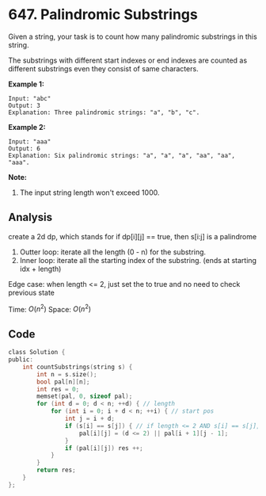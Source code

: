 # 647. Palindromic Substrings

Given a string, your task is to count how many palindromic substrings in this string.

The substrings with different start indexes or end indexes are counted as different substrings even they consist of same characters.

**Example 1:**

```
Input: "abc"
Output: 3
Explanation: Three palindromic strings: "a", "b", "c".
```

 

**Example 2:**

```
Input: "aaa"
Output: 6
Explanation: Six palindromic strings: "a", "a", "a", "aa", "aa", "aaa".
```

 

**Note:**

1. The input string length won't exceed 1000.

## Analysis

create a 2d dp, which stands for if dp[i][j] == true, then s[i:j] is a palindrome

1. Outter loop: iterate all the length (0 - n) for the substring.
2. Inner loop: iterate all the starting index of the substring. (ends at starting idx + length)

Edge case: when length <= 2, just set the to true and no need to check previous state

Time: $O(n^2)$
Space: $O(n^2)$

## Code

```c
class Solution {
public:
    int countSubstrings(string s) {
        int n = s.size();
        bool pal[n][n];
        int res = 0;
        memset(pal, 0, sizeof pal);
        for (int d = 0; d < n; ++d) { // length
            for (int i = 0; i + d < n; ++i) { // start pos
                int j = i + d;
                if (s[i] == s[j]) { // if length <= 2 AND s[i] == s[j], simply set pal[i][j] to true
                    pal[i][j] = (d <= 2) || pal[i + 1][j - 1];
                }
                if (pal[i][j]) res ++;
            }
        }
        return res;
    }
};
```
